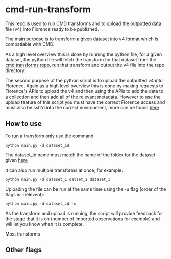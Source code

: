 # cmd-run-transform

This repo is used to run CMD transforms and to upload the outputted data file (v4) into Florence ready to be published.

The main purpose is to transform a given dataset into v4 format which is compatiable with CMD. 

As a high level overview this is done by running the python file, for a given dataset, the python file will fetch the transform for that dataset from the [cmd transforms repo](https://github.com/ONS-OpenData/cmd-transforms), run that transform and output the v4 file into the repo directory.

The second purpose of the python script is to upload the outputted v4 into Florence. Again as a high level overview this is done by making requests to Florence's APIs to upload the v4 and then using the APIs to add the data to a collection and then add all of the relevant metadata.
However to use the upload feature of this script you must have the correct Florence access and must also be ssh'd into the correct environment, more can be found [here](https://github.com/ONSdigital/dp-cli)

## How to use

To run a transform only use the command

`python main.py -d dataset_id`

The dataset_id name must match the name of the folder for the dataset given [here](https://github.com/ONS-OpenData/cmd-transforms)

It can also run multiple transforms at once, for example:

`python main.py -d dataset_1 datset_2 dataset_3`

Uploading the file can be run at the same time using the  -u flag (order of the flags is irrelevent):

`python main.py -d dataset_id -u`

As the transform and upload is running, the script will provide feedback for the stage that it is on (number of imported observations for example) and will let you know when it is complete.

Most transforms

## Other flags

